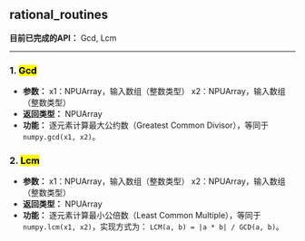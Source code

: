 ## rational_routines

**目前已完成的API：**
 Gcd, Lcm

------

### 1. <mark>Gcd</mark>

- **参数：**
   x1：NPUArray，输入数组（整数类型）
   x2：NPUArray，输入数组（整数类型）
- **返回类型：**
   NPUArray
- **功能：**
   逐元素计算最大公约数（Greatest Common Divisor），等同于 `numpy.gcd(x1, x2)`。

### 2. <mark>Lcm</mark>

- **参数：**
   x1：NPUArray，输入数组（整数类型）
   x2：NPUArray，输入数组（整数类型）
- **返回类型：**
   NPUArray
- **功能：**
   逐元素计算最小公倍数（Least Common Multiple），等同于 `numpy.lcm(x1, x2)`，实现方式为：
   `LCM(a, b) = |a * b| / GCD(a, b)`。